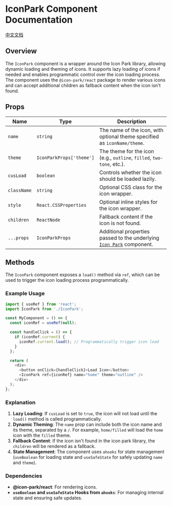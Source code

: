 # IconPark Component Documentation
[中文文档](https://github.com/JsonLee12138/frontend-factory/blob/main/packages/jsonlee-ui-react/component/IconPark/README.md)

## Overview

The `IconPark` component is a wrapper around the Icon Park library, allowing dynamic loading and theming of icons. It supports lazy loading of icons if needed and enables programmatic control over the icon loading process. The component uses the `@icon-park/react` package to render various icons and can accept additional children as fallback content when the icon isn't found.

## Props

| Name         | Type                            | Description                                                                 |
|--------------|---------------------------------|-----------------------------------------------------------------------------|
| `name`       | `string`                        | The name of the icon, with optional theme specified as `iconName/theme`.     |
| `theme`      | `IconParkProps['theme']`        | The theme for the icon (e.g., `outline`, `filled`, `two-tone`, etc.).        |
| `cusLoad`    | `boolean`                       | Controls whether the icon should be loaded lazily.                           |
| `className`  | `string`                        | Optional CSS class for the icon wrapper.                                     |
| `style`      | `React.CSSProperties`           | Optional inline styles for the icon wrapper.                                 |
| `children`   | `ReactNode`                     | Fallback content if the icon is not found.                                   |
| `...props`   | `IconParkProps`                 | Additional properties passed to the underlying [`Icon Park`](https://www.npmjs.com/package/@icon-park/react) component.          |

## Methods

The `IconPark` component exposes a `load()` method via `ref`, which can be used to trigger the icon loading process programmatically.

### Example Usage

```typescript
import { useRef } from 'react';
import IconPark from './IconPark';

const MyComponent = () => {
  const iconRef = useRef(null);

  const handleClick = () => {
    if (iconRef.current) {
      iconRef.current.load(); // Programmatically trigger icon load
    }
  };

  return (
    <div>
      <button onClick={handleClick}>Load Icon</button>
      <IconPark ref={iconRef} name="home" theme="outline" />
    </div>
  );
};
```

### Explanation

1. **Lazy Loading**: If `cusLoad` is set to `true`, the icon will not load until the `load()` method is called programmatically.
2. **Dynamic Theming**: The `name` prop can include both the icon name and its theme, separated by a `/`. For example, `home/filled` will load the `home` icon with the `filled` theme.
3. **Fallback Content**: If the icon isn't found in the icon park library, the `children` will be rendered as a fallback.
4. **State Management**: The component uses `ahooks` for state management (`useBoolean` for loading state and `useSafeState` for safely updating `name` and `theme`).

### Dependencies

- **@icon-park/react**: For rendering icons.
- **`useBoolean` and `useSafeState` Hooks from `ahooks`**: For managing internal state and ensuring safe updates.

